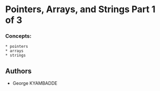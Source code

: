 # Pointers, Arrays, and Strings Part 1 of 3
### Concepts:

    * pointers
    * arrays
    * strings

## Authors
* George KYAMBADDE
